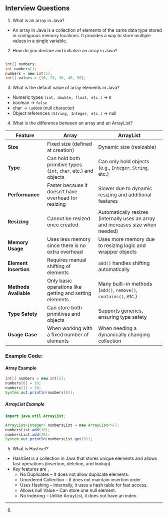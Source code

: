 ## Interview Questions

1. What is an array in Java?

- An array in Java is a collection of elements of the same data type stored in contiguous memory locations. It provides a way to store multiple values in a single variable.

2. How do you declare and initialize an array in Java?

```Java

int[] numbers;  
int numbers[];  
numbers = new int[5]; 
int[] values = {10, 20, 30, 40, 50};
```
3. What is the default value of array elements in Java?
- Numeric types `(int, double, float, etc.)` → `0`
- boolean → `false`
- char → `\u0000` (null character)
- Object references `(String, Integer, etc.)` → null

4. What is the difference between an array and an ArrayList?

| Feature         | **Array** | **ArrayList** |
|----------------|----------|--------------|
| **Size** | Fixed size (defined at creation) | Dynamic size (resizable) |
| **Type** | Can hold both primitive types (`int`, `char`, etc.) and objects | Can only hold objects (e.g., `Integer`, `String`, etc.) |
| **Performance** | Faster because it doesn’t have overhead for resizing | Slower due to dynamic resizing and additional features |
| **Resizing** | Cannot be resized once created | Automatically resizes (internally uses an array and increases size when needed) |
| **Memory Usage** | Uses less memory since there is no extra overhead | Uses more memory due to resizing logic and wrapper objects |
| **Element Insertion** | Requires manual shifting of elements | `add()` handles shifting automatically |
| **Methods Available** | Only basic operations like getting and setting elements | Many built-in methods (`add()`, `remove()`, `contains()`, etc.) |
| **Type Safety** | Can store both primitives and objects | Supports generics, ensuring type safety |
| **Usage Case** | When working with a fixed number of elements | When needing a dynamically changing collection |

### **Example Code:**
#### **Array Example**
```java
int[] numbers = new int[5];  
numbers[0] = 10;
numbers[1] = 20;
System.out.println(numbers[0]); 
```

##### **ArrayList Example**
```java
import java.util.ArrayList;

ArrayList<Integer> numbersList = new ArrayList<>(); 
numbersList.add(10);
numbersList.add(20);
System.out.println(numbersList.get(0)); 
```
5. What is Hashset?
- HashSet is a collection in Java that stores unique elements and allows fast operations (insertion, deletion, and lookup).
 - Key features are , 
    - No Duplicates – It does not allow duplicate elements.
    - Unordered Collection – It does not maintain insertion order.
    - Uses Hashing – Internally, it uses a hash table for fast access.
    - Allows null Value – Can store one null element.
    - No Indexing – Unlike ArrayList, it does not have an index.

---

6. 